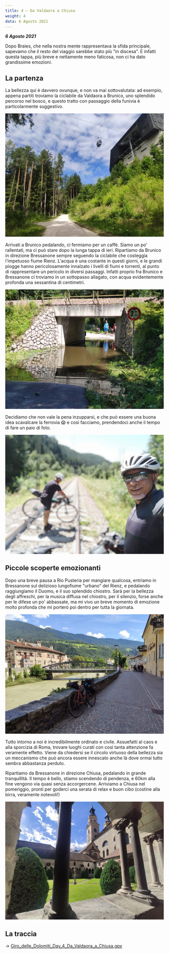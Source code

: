 ```yaml
---
title: 4 – Da Valdaora a Chiusa
weight: 4
data: 6 Agosto 2021
---
```

***6 Agosto 2021***

Dopo Braies, che nella nostra mente rappresentava la sfida principale, sapevamo che il resto del viaggio sarebbe stato più "in discesa". E infatti questa tappa, più breve e nettamente meno faticosa, non ci ha dato grandissime emozioni. 
## La partenza
La bellezza qui è davvero ovunque, e non va mai sottovalutata: ad esempio, appena partiti troviamo la ciclabile da Valdaora a Brunico, uno splendido percorso nel bosco, e questo tratto con passaggio della funivia è particolarmente suggestivo.

![alt](t4-01-1024x768.jpg)

Arrivati a Brunico pedalando, ci fermiamo per un caffè. Siamo un po' rallentati, ma ci può stare dopo la lunga tappa di ieri. Ripartiamo da Brunico in direzione Bressanone sempre seguendo la ciclabile che costeggia l'impetuoso fiume Rienz. L'acqua è una costante in questi giorni, e le grandi piogge hanno pericolosamente innalzato i livelli di fiumi e torrenti, al punto di rappresentare un pericolo in diversi passaggi. Infatti proprio fra Brunico e Bressanone ci troviamo in un sottopasso allagato, con acqua evidentemente profonda una sessantina di centimetri.

![alt](t4-02-1024x768.jpg)

Decidiamo che non vale la pena inzupparsi, e che può essere una buona idea scavalcare la ferrovia 😱 e così facciamo, prendendoci anche il tempo di fare un paio di foto.

![alt](t4-03-1024x768.jpg)

## Piccole scoperte emozionanti
Dopo una breve pausa a Rio Pusteria per mangiare qualcosa, entriamo in Bressanone sul delizioso lungofiume "urbano" del Rienz, e pedalando raggiungiamo il Duomo, e il suo splendido chiostro. Sarà per la bellezza degli affreschi, per la musica diffusa nel chiostro, per il silenzio, forse anche per le difese un po' abbassate, ma mi vivo un breve momento di emozione molto profonda che mi porterò poi dentro per tutta la giornata. 

![alt](t4-04-1024x768.jpg) 

Tutto intorno a noi è incredibilmente ordinato e civile. Assuefatti al caos e alla sporcizia di Roma, trovare luoghi curati con così tanta attenzione fa veramente effetto. Viene da chiedersi se il circolo virtuoso della bellezza sia un meccanismo che può ancora essere innescato anche là dove ormai tutto sembra abbastanza perduto. 

Ripartiamo da Bressanone in direzione Chiusa, pedalando in grande tranquillità. Il tempo è bello, stiamo scendendo di pendenza, e 60km alla fine vengono via quasi senza accorgercene. Arriviamo a Chiusa nel pomeriggio, pronti per goderci una serata di relax e buon cibo (costine alla birra, veramente notevoli!)

![alt](t4-05-1024x768.jpg)


## La traccia

→ [Giro_delle_Dolomiti_Day_4_Da_Valdaora_a_Chiusa.gpx](../Giro_delle_Dolomiti_Day_4_Da_Valdaora_a_Chiusa.gpx)
